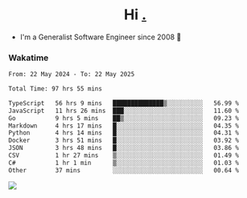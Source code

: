 <h1 align="center">Hi <a href="https://www.hackerrank.com/erasmosaraujo">.</a></h1>
 
- I'm a Generalist Software Engineer  since 2008 🚀
<!--  
<p align="left">
  <a href="https://github.com/erasmosoares/github-readme-stats">
    <img
      align="center"
      src="https://github-readme-stats.vercel.app/api/top-langs/?username=erasmosoares&theme=radical&layout=compact"
    />
  </a>
  <a href="https://github.com/erasmosoares/github-readme-stats">
    [![Harlok's WakaTime stats](https://github-readme-stats.vercel.app/api/wakatime?username=ffflabs)](https://github.com/anuraghazra/github-readme-stats)
  </a>
</p>

<!--
 ### Repo 
 
<p align="left">
 <a href="https://github.com/erasmosoares/github-readme-stats">
    <img
      align="center"
      height="165"
      src="https://github-readme-stats.vercel.app/api/pin?username=erasmosoares&repo=sample-node&title_color=fff&icon_color=f9f9f9&text_color=9f9f9f&bg_color=151515"
    />
  </a>
  <a href="https://github.com/erasmosoares/github-readme-stats">
    <img
      align="center"
      height="165"
      src="https://github-readme-stats.vercel.app/api/pin?username=erasmosoares&repo=sample-node&title_color=fff&icon_color=f9f9f9&text_color=9f9f9f&bg_color=151515"
    />
  </a>
</p>
-->

 ### Wakatime 

<!--START_SECTION:waka-->

```txt
From: 22 May 2024 - To: 22 May 2025

Total Time: 97 hrs 55 mins

TypeScript   56 hrs 9 mins   ██████████████▒░░░░░░░░░░   56.99 %
JavaScript   11 hrs 26 mins  ███░░░░░░░░░░░░░░░░░░░░░░   11.60 %
Go           9 hrs 5 mins    ██▒░░░░░░░░░░░░░░░░░░░░░░   09.23 %
Markdown     4 hrs 17 mins   █░░░░░░░░░░░░░░░░░░░░░░░░   04.35 %
Python       4 hrs 14 mins   █░░░░░░░░░░░░░░░░░░░░░░░░   04.31 %
Docker       3 hrs 51 mins   █░░░░░░░░░░░░░░░░░░░░░░░░   03.92 %
JSON         3 hrs 48 mins   █░░░░░░░░░░░░░░░░░░░░░░░░   03.86 %
CSV          1 hr 27 mins    ▒░░░░░░░░░░░░░░░░░░░░░░░░   01.49 %
C#           1 hr 1 min      ▒░░░░░░░░░░░░░░░░░░░░░░░░   01.03 %
Other        37 mins         ░░░░░░░░░░░░░░░░░░░░░░░░░   00.64 %
```

<!--END_SECTION:waka-->

![](https://komarev.com/ghpvc/?username=erasmosoares&color=brightgreen)
